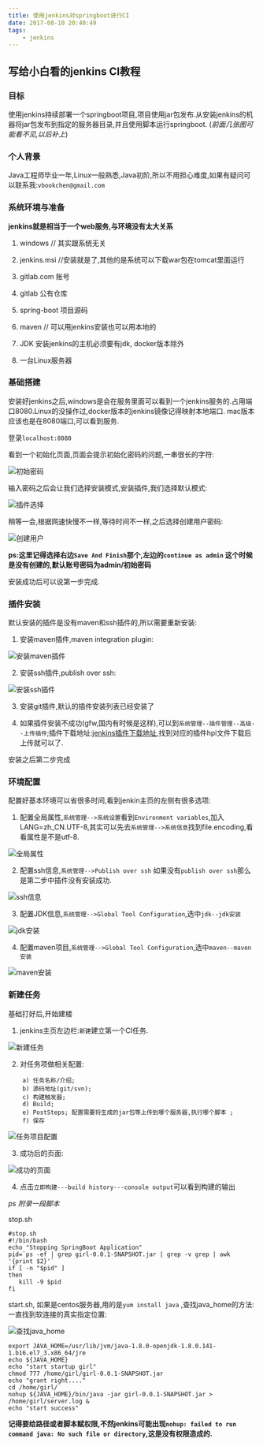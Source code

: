 ```yaml
---
title: 使用jenkins对springboot进行CI
date: 2017-08-10 20:40:49
tags:
    - jenkins
---
```



## 写给小白看的jenkins CI教程

### 目标

使用jenkins持续部署一个springboot项目,项目使用jar包发布.从安装jenkins的机器将jar包发布到指定的服务器目录,并且使用脚本运行springboot. (_前面几张图可能看不见,以后补上_)

### 个人背景

Java工程师毕业一年,Linux一般熟悉,Java初阶,所以不用担心难度,如果有疑问可以联系我:`vbookchen@gmail.com`

### 系统环境与准备

__jenkins就是相当于一个web服务,与环境没有太大关系__

1) windows   // 其实跟系统无关

2) jenkins.msi //安装就是了,其他的是系统可以下载war包在tomcat里面运行

3) gitlab.com 账号

4) gitlab 公有仓库

5) spring-boot 项目源码

6) maven // 可以用jenkins安装也可以用本地的

7) JDK  安装jenkins的主机必须要有jdk, docker版本除外

8) 一台Linux服务器

<!--more--> 

### 基础搭建

安装好jenkins之后,windows是会在服务里面可以看到一个jenkins服务的.占用端口8080.Linux的没操作过,docker版本的jenkins镜像记得映射本地端口. mac版本应该也是在8080端口,可以看到服务.

登录`localhost:8080`

看到一个初始化页面,页面会提示初始化密码的问题,一串很长的字符:

![初始密码](/images/jenkins/img1.png)

输入密码之后会让我们选择安装模式,安装插件,我们选择默认模式:

![插件选择](/images/jenkins/img2.png)

稍等一会,根据网速快慢不一样,等待时间不一样,之后选择创建用户密码:

![创建用户](/images/jenkins/img3.png)

__ps:这里记得选择右边`Save And Finish`那个,左边的`continue as admin` 这个时候是没有创建的,默认账号密码为admin/初始密码__

安装成功后可以说第一步完成.

### 插件安装

默认安装的插件是没有maven和ssh插件的,所以需要重新安装:

1) 安装maven插件,maven integration plugin:

![安装maven插件](/images/jenkins/img4.png)

2) 安装ssh插件,publish over ssh:

![安装ssh插件](/images/jenkins/img5.png)

3) 安装git插件,默认的插件安装列表已经安装了

4) 如果插件安装不成功(gfw,国内有时候是这样),可以到`系统管理--插件管理--高级--上传插件`;插件下载地址:[jenkins插件下载地址](https://updates.jenkins-ci.org/download/plugins),找到对应的插件hpi文件下载后上传就可以了.


安装之后第二步完成

### 环境配置

配置好基本环境可以省很多时间,看到jenkin主页的左侧有很多选项:

1) 配置全局属性,`系统管理-->系统设置`看到`Environment variables`,加入LANG=zh_CN.UTF-8,其实可以先去`系统管理-->系统信息`找到file.encoding,看看属性是不是utf-8.

![全局属性](/images/jenkins/img6.png)

2) 配置ssh信息,`系统管理-->Publish over ssh` 如果没有`publish over ssh`那么是第二步中插件没有安装成功.

![ssh信息](/images/jenkins/img7.png)

3) 配置JDK信息,`系统管理-->Global Tool Configuration`,选中`jdk--jdk安装`

![jdk安装](/images/jenkins/img8.png)

4) 配置maven项目,`系统管理-->Global Tool Configuration`,选中`maven--maven安装`

![maven安装](/images/jenkins/img9.png)


### 新建任务

基础打好后,开始建楼

1) jenkins主页左边栏:`新建`建立第一个CI任务.

![新建任务](/images/jenkins/img10.png)

2) 对任务项做相关配置:

```
    a) 任务名称/介绍;
    b) 源码地址(git/svn);
    c) 构建触发器;
    d) Build;
    e) PostSteps; 配置需要将生成的jar包等上传到哪个服务器,执行哪个脚本 ;
    f) 保存

```

![任务项目配置](/images/jenkins/img11.gif)

3) 成功后的页面:

![成功的页面](/images/jenkins/img12.png)

4) 点击`立即构建---build history---console output`可以看到构建的输出

_ps 附录一段脚本_

stop.sh

```
#stop.sh
#!/bin/bash
echo "Stopping SpringBoot Application"
pid=`ps -ef | grep girl-0.0.1-SNAPSHOT.jar | grep -v grep | awk '{print $2}'`
if [ -n "$pid" ]
then
   kill -9 $pid
fi

```

start.sh, 如果是centos服务器,用的是`yum install java` ,查找java_home的方法:一直找到软连接的真实指定位置:

![查找java_home](/images/jenkins/img14.png)

```
export JAVA_HOME=/usr/lib/jvm/java-1.8.0-openjdk-1.8.0.141-1.b16.el7_3.x86_64/jre
echo ${JAVA_HOME}
echo "start startup girl"
chmod 777 /home/girl/girl-0.0.1-SNAPSHOT.jar
echo "grant right...."
cd /home/girl/
nohup ${JAVA_HOME}/bin/java -jar girl-0.0.1-SNAPSHOT.jar > /home/girl/server.log &
echo "start success"

```

__记得要给路径或者脚本赋权限,不然jenkins可能出现`nohup: failed to run command java: No such file or directory`,这是没有权限造成的.__

